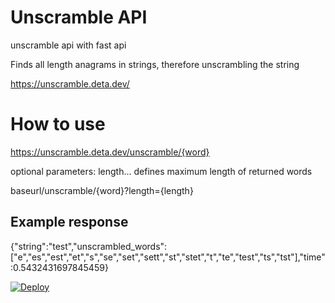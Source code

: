 # Unscramble API
unscramble api with fast api

Finds all length anagrams in strings, therefore unscrambling the string

https://unscramble.deta.dev/ 

# How to use

https://unscramble.deta.dev/unscramble/{word} 

optional parameters: length... defines maximum length of returned words

baseurl/unscramble/{word}?length={length}

## Example response

{"string":"test","unscrambled_words":["e","es","est","et","s","se","set","sett","st","stet","t","te","test","ts","tst"],"time":0.5432431697845459}

[![Deploy](https://button.deta.dev/1/svg)](https://go.deta.dev/deploy)
